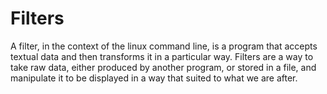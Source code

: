 # Filters
A filter, in the context of the linux command line, is a program that accepts textual data and then transforms it in a particular way. Filters are a way to take raw data, either produced by another program, or stored in a file, and manipulate it to be displayed in a way that suited to what we are after.
